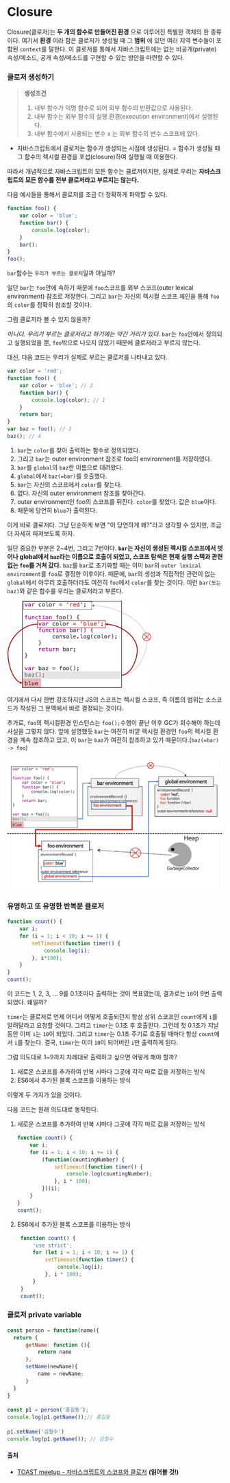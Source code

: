 # Closure

Closure(클로저)는 **두 개의 함수로 만들어진 환경** 으로 이루어진 특별한 객체의 한 종류이다. 여기서 **환경** 이라 함은 클로저가 생성될 때 그 **범위** 에 있던 여러 지역 변수들이 포함된 `context`를 말한다. 이 클로저를 통해서 자바스크립트에는 없는 비공개(private) 속성/메소드, 공개 속성/메소드를 구현할 수 있는 방안을 마련할 수 있다.



### 클로저 생성하기

> **생성조건**
>
> 1. 내부 함수가 익명 함수로 되어 외부 함수의 반환값으로 사용된다.
> 2. 내부 함수는 외부 함수의 실행 환경(execution environment)에서 실행된다.
> 3. 내부 함수에서 사용되는 변수 x 는 외부 함수의 변수 스코프에 있다.



- 자바스크립트에서 클로저는 함수가 생성되는 시점에 생성된다.
  = 함수가 생성될 때 그 함수의 렉시컬 환경을 포섭(closure)하여 실행될 때 이용한다.

따라서 개념적으로 자바스크립트의 모든 함수는 클로저이지만, 실제로 우리는 **자바스크립트의 모든 함수를 전부 클로저라고 부르지는 않는다.**

다음 예시들을 통해서 클로저를 조금 더 정확하게 파악할 수 있다.

```js
function foo() {
    var color = 'blue';
    function bar() {
        console.log(color);
    }
    bar();
}
foo();
```

`bar`함수는 `우리가 부르는 클로저`일까 아닐까?

일단 `bar`는 `foo`안에 속하기 때문에 `foo`스코프를 외부 스코프(outer lexical environment) 참조로 저장한다. 그리고 `bar`는 자신의 렉시컬 스코프 체인을 통해 `foo`의 `color`를 정확히 참조할 것이다.

그럼 클로저라 볼 수 있지 않을까?

*아니다. 우리가 부르는 클로저라고 하기에는 약간 거리가 있다.* `bar`는 `foo`안에서 정의되고 실행되었을 뿐, `foo`밖으로 나오지 않았기 때문에 클로저라고 부르지 않는다.

대신, 다음 코드는 우리가 실제로 부르는 클로저를 나타내고 있다.

```js
var color = 'red';
function foo() {
    var color = 'blue'; // 2
    function bar() {
        console.log(color); // 1
    }
    return bar;
}
var baz = foo(); // 3
baz(); // 4
```

1. `bar`는 `color`를 찾아 출력하는 함수로 정의되었다.
2. 그리고 `bar`는 outer environment 참조로 foo의 environment를 저장하였다.
3. `bar`를 `global`의 `baz`란 이름으로 데려왔다.
4. `global`에서 `baz(=bar)`를 호출했다.
5. `bar`는 자신의 스코프에서 `color`를 찾는다.
6. 없다. 자신의 outer environment 참조를 찾아간다.
7. outer environment인 foo의 스코프를 뒤진다. `color`를 찾았다. 값은 `blue`이다.
8. 때문에 당연히 `blue`가 출력된다.

이게 바로 클로저다. 그냥 단순하게 보면 "이 당연하게 왜?"라고 생각할 수 있지만, 조금 더 자세히 따져보도록 하자.

일단 중요한 부분은 2~4번, 그리고 7번이다. **`bar`는 자신이 생성된 렉시컬 스코프에서 벗어나 global에서 `baz`라는 이름으로 호출이 되었고, 스코프 탐색은 현재 실행 스택과 관련 없는 `foo`를 거쳐 갔다.** `baz`를 `bar`로 초기화할 때는 이미 `bar`의 `outer lexical environment`를 `foo`로 결정한 이후이다. 때문에, `bar`의 생성과 직접적인 관련이 없는 `global`에서 아무리 호출하더라도 여전히 `foo`에서 `color`를 찾는 것이다. 이런 `bar(또는 baz)`와 같은 함수를 우리는 클로저라고 부른다.

![closure2.png](https://github.com/Songwonseok/CS-Study/blob/main/Language/images/js-closure-1.PNG?raw=true)

여기에서 다시 한번 강조하지만 JS의 스코프는 렉시컬 스코프, 즉 이름의 범위는 소스코드가 작성된 그 문맥에서 바로 결정되는 것이다.

추가로, `foo`의 렉시컬환경 인스턴스는 `foo();`수행이 끝난 이후 GC가 회수해야 하는데 사실을 그렇지 않다. 앞에 설명했듯 `bar`는 여전히 바깥 렉시컬 환경인 `foo`의 렉시컬 환경을 계속 참조하고 있고, 이 `bar`는 `baz`가 여전히 참조하고 있기 때문이다.(`baz(=bar) -> foo`)

![gc-closure.png](https://github.com/Songwonseok/CS-Study/blob/main/Language/images/js-closure-2.PNG?raw=true)

### 유명하고 또 유명한 반복문 클로저

```js
function count() {
    var i;
    for (i = 1; i < 10; i += 1) {
        setTimeout(function timer() {
            console.log(i);
        }, i*100);
    }
}
count();
```

이 코드는 1, 2, 3, ... 9를 0.1초마다 출력하는 것이 목표였는데, 결과로는 `10`이 9번 출력되었다. 왜일까?

`timer`는 클로저로 언제 어디서 어떻게 호출되던지 항상 상위 스코프인 `count`에게 `i`를 알려달라고 요청할 것이다. 그리고 `timer`는 0.1초 후 호출된다. 그런데 첫 0.1초가 지날 동안 이미 `i`는 `10`이 되었다. 그리고 `timer`는 0.1초 주기로 호출될 때마다 항상 `count`에서 `i`를 찾는다. 결국, `timer`는 이미 `10`이 되어버린 `i`만 출력하게 된다.

그럼 의도대로 1~9까지 차례대로 출력하고 싶으면 어떻게 해야 할까?

1. 새로운 스코프를 추가하여 반복 시마다 그곳에 각각 따로 값을 저장하는 방식
2. ES6에서 추가된 블록 스코프를 이용하는 방식

이렇게 두 가지가 있을 것이다.

다음 코드는 원래 의도대로 동작한다.

1. 새로운 스코프를 추가하여 반복 시마다 그곳에 각각 따로 값을 저장하는 방식

   ```js
   function count() {
       var i;
       for (i = 1; i < 10; i += 1) {
           (function(countingNumber) {
               setTimeout(function timer() {
                   console.log(countingNumber);
               }, i * 100);
           })(i);
       }
   }
   count();
   ```

2. ES6에서 추가된 블록 스코프를 이용하는 방식

   ```js
    function count() {
        'use strict';
        for (let i = 1; i < 10; i += 1) {
            setTimeout(function timer() {
                console.log(i);
            }, i * 100);
        }
    }
    count();
   ```



### **클로저 private variable**

```javascript
const person = function(name){
  return {
      getName: function (){
          return name
      },
      setName(newName){
          name = newName;
      }
  }
}

const p1 = person('홍길동');
console.log(p1.getName());// 홍길동

p1.setName('김철수')
console.log(p1.getName()); // 김철수
```



#### 출처

- [TOAST meetup - 자바스크립트의 스코프와 클로저](http://meetup.toast.com/posts/86) **(읽어볼 것!)**